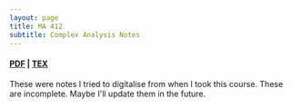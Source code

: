 ```yaml
---
layout: page
title: MA 412
subtitle: Complex Analysis Notes
---
```


#### [PDF](/math/ma-412/notes.pdf) | [TEX](https://github.com/aryamanmaithani/math/tree/master/ma-412)

These were notes I tried to digitalise from when I took this course. These are incomplete. Maybe I'll update them in the future.